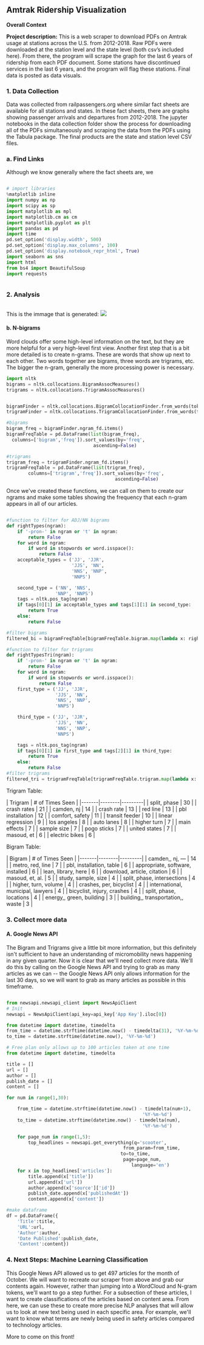 ## Amtrak Ridership Visualization

**Overall Context**



**Project description:** This is a web scraper to download PDFs on Amtrak usage at stations across the U.S. from 2012-2018. Raw PDFs were downloaded at the station level and the state level (both csv’s included here). From there, the program will scrape the graph for the last 6 years of ridership from each PDF document. Some stations have discontinued services in the last 6 years, and the program will flag these stations. Final data is posted as data visuals.




### 1. Data Collection

Data was collected from railpassengers.org where similar fact sheets are available for all stations and states. In these fact sheets, there are graphs showing passenger arrivals and departures from 2012-2018. The jupyter notebooks in the data collection folder show the process for downloading all of the PDFs simultaneously and scraping the data from the PDFs using the Tabula package. The final products are the state and station level CSV files.


###     a. Find Links

Although we know generally where the fact sheets are, we

```python

# import libraries
%matplotlib inline
import numpy as np
import scipy as sp
import matplotlib as mpl
import matplotlib.cm as cm
import matplotlib.pyplot as plt
import pandas as pd
import time
pd.set_option('display.width', 500)
pd.set_option('display.max_columns', 100)
pd.set_option('display.notebook_repr_html', True)
import seaborn as sns
import html
from bs4 import BeautifulSoup
import requests

```

```python

```


### 2. Analysis

```python

```

This is the immage that is generated:
<img src="./../images/micromobility-word-cloud.png?raw=true"/>



#### b. N-bigrams

Word clouds offer some high-level information on the text, but they are more helpful for a very high-level first view. Another first step that is a bit more detailed is to create n-grams. These are words that show up next to each other. Two words together are bigrams, three words are trigrams, etc. The bigger the n-gram, generally the more processing power is necessary.

```python
import nltk
bigrams = nltk.collocations.BigramAssocMeasures()
trigrams = nltk.collocations.TrigramAssocMeasures()


bigramFinder = nltk.collocations.BigramCollocationFinder.from_words(token_list)
trigramFinder = nltk.collocations.TrigramCollocationFinder.from_words(token_list)

#bigrams
bigram_freq = bigramFinder.ngram_fd.items()
bigramFreqTable = pd.DataFrame(list(bigram_freq),
  columns=['bigram','freq']).sort_values(by='freq',
                                ascending=False)

#trigrams
trigram_freq = trigramFinder.ngram_fd.items()
trigramFreqTable = pd.DataFrame(list(trigram_freq),
        columns=['trigram','freq']).sort_values(by='freq',
                                        ascending=False)
```

Once we've created these functions, we can call on them to create our ngrams and make some tables showing the frequency that each n-gram appears in all of our articles.


```python

#function to filter for ADJ/NN bigrams
def rightTypes(ngram):
    if '-pron-' in ngram or 't' in ngram:
        return False
    for word in ngram:
        if word in stopwords or word.isspace():
            return False
    acceptable_types = ('JJ', 'JJR',
                        'JJS', 'NN',
                        'NNS', 'NNP',
                        'NNPS')

    second_type = ('NN', 'NNS',
                  'NNP', 'NNPS')
    tags = nltk.pos_tag(ngram)
    if tags[0][1] in acceptable_types and tags[1][1] in second_type:
        return True
    else:
        return False

#filter bigrams
filtered_bi = bigramFreqTable[bigramFreqTable.bigram.map(lambda x: rightTypes(x))]

#function to filter for trigrams
def rightTypesTri(ngram):
    if '-pron-' in ngram or 't' in ngram:
        return False
    for word in ngram:
        if word in stopwords or word.isspace():
            return False
    first_type = ('JJ', 'JJR',
                  'JJS', 'NN',
                  'NNS', 'NNP',
                  'NNPS')

    third_type = ('JJ', 'JJR',
                  'JJS', 'NN',
                  'NNS', 'NNP',
                  'NNPS')

    tags = nltk.pos_tag(ngram)
    if tags[0][1] in first_type and tags[2][1] in third_type:
        return True
    else:
        return False
#filter trigrams
filtered_tri = trigramFreqTable[trigramFreqTable.trigram.map(lambda x: rightTypesTri(x))]
```

Trigram Table:

| Trigram | # of Times Seen |
|-------|--------|---------|
| split, phase | 30 |
| crash rates | 21 |
| camden, nj | 14 |
| crash rate | 13 |
| red line | 13 |
| pbl installation | 12 |
| comfort, safety | 11 |
| transit feeder | 10 |
| linear regression | 9 |
| los angeles | 8 |
| auto lanes | 8 |
| higher turn | 7 |
| main effects | 7 |
| sample size | 7 |
| pogo sticks | 7 |
| united states | 7 |
| masoud, et | 6 |
| electric bikes | 6 |


Bigram Table:

| Bigram | # of Times Seen |
|-------|--------|---------|
| camden,, nj, — | 14 |
| metro, red, line | 7  |
| pbl, installation, table | 6  |
| appropriate, software, installed | 6  |
| lean, library, here | 6  |
| download, article, citation | 6  |
| masoud, et, al. | 5  |
| study, sample, size | 4  |
| split, phase, intersections | 4  |
| higher, turn, volume | 4  |
| crashes, per, bicyclist | 4  |
| international, municipal, lawyers | 4 |
| bicyclist, injury, crashes | 4 |
| split, phase, locations | 4 |
| energy,, green, building | 3 |
| building,, transportation,, waste | 3 |




### 3. Collect more data

#### A. Google News API

The Bigram and Trigrams give a little bit more information, but this definitely isn't sufficient to have an understanding of micromobility news happening in any given quarter. Now it is clear that we'll need collect more data. We'll do this by calling on the Google News API and trying to grab as many articles as we can -- the Google News API only allows information for the last 30 days, so we will want to grab as many articles as possible in this timeframe.


```python

from newsapi.newsapi_client import NewsApiClient
# Init
newsapi = NewsApiClient(api_key=api_key['App Key'].iloc[0])

from datetime import datetime, timedelta
from_time = datetime.strftime(datetime.now() - timedelta(31), '%Y-%m-%d')
to_time = datetime.strftime(datetime.now(), '%Y-%m-%d')

# Free plan only allows up to 100 articles taken at one time
from datetime import datetime, timedelta

title = []
url = []
author = []
publish_date = []
content = []

for num in range(1,30):

    from_time = datetime.strftime(datetime.now() - timedelta(num+1),
                                                  '%Y-%m-%d')
    to_time = datetime.strftime(datetime.now() - timedelta(num),
                                                  '%Y-%m-%d')

    for page_num in range(1,5):
        top_headlines = newsapi.get_everything(q='scooter',
                                           from_param=from_time,
                                          to=to_time,
                                           page=page_num,
                                              language='en')       
    for x in top_headlines['articles']:
        title.append(x['title'])
        url.append(x['url'])
        author.append(x['source']['id'])
        publish_date.append(x['publishedAt'])
        content.append(x['content'])

#make dataframe
df = pd.DataFrame({
    'Title':title,
    'URL':url,
    'Author':author,
    'Date Published':publish_date,
    'Content':content})

```

### 4. Next Steps: Machine Learning Classification

This Google News API allowed us to get 497 articles for the month of October. We will want to recreate our scraper from above and grab our contents again. However, rather than jumping into a WordCloud and N-gram tokens, we'll want to go a step further. For a subsection of these articles, I want to create classifications of the articles based on content area. From here, we can use these to create more precise NLP analyses that will allow us to look at new text being used in each specific area. For example, we'll want to know what terms are newly being used in safety articles compared to technology articles.

More to come on this front!
